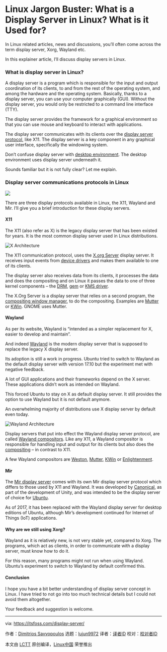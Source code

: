 [#]: collector: (lujun9972)
[#]: translator: ( )
[#]: reviewer: ( )
[#]: publisher: ( )
[#]: url: ( )
[#]: subject: (Linux Jargon Buster: What is a Display Server in Linux? What is it Used for?)
[#]: via: (https://itsfoss.com/display-server/)
[#]: author: (Dimitrios Savvopoulos https://itsfoss.com/author/dimitrios/)

Linux Jargon Buster: What is a Display Server in Linux? What is it Used for?
======

In Linux related articles, news and discussions, you’ll often come across the term display server, Xorg, Wayland etc.

In this explainer article, I’ll discuss display servers in Linux.

### What is display server in Linux?

A display server is a program which is responsible for the input and output coordination of its clients, to and from the rest of the operating system, and among the hardware and the operating system. Basically, thanks to a display server, you can use your computer graphically (GUI). Without the display server, you would only be restricted to a command line interface (TTY).

The display server provides the framework for a graphical environment so that you can use mouse and keyboard to interact with applications.

The display server communicates with its clients over the [display server protocol][1], like X11. The display server is a key component in any graphical user interface, specifically the windowing system.

Don’t confuse display server with [desktop environment][2]. The desktop environment uses display server underneath it.

Sounds familiar but it is not fully clear? Let me explain.

### Display server communications protocols in Linux

![][3]

There are three display protocols available in Linux, the X11, Wayland and Mir. I’ll give you a brief introduction for these display servers.

#### X11

The X11 (also refer as X) is the legacy display server that has been existed for years. It is the most common display server used in Linux distributions.

![X Architecture][4]

The X11 communication protocol, uses the [X.org Server][5] display server. It receives input events from [device drivers][6] and makes them available to one of its clients.

The display server also receives data from its clients, it processes the data and does the compositing and on Linux it passes the data to one of three kernel components – the [DRM][7], [gem][8] or [KMS driver][9].

The X.Org Server is a display server that relies on a second program, the [compositing window manager][10], to do the compositing. Examples are [Mutter][11] or [KWin][12]. GNOME uses Mutter.

#### Wayland

As per its website, Wayland is “intended as a simpler replacement for X, easier to develop and maintain”.

And indeed [Wayland][13] is the modern display server that is supposed to replace the legacy X display server.

Its adoption is still a work in progress. Ubuntu tried to switch to Wayland as the default display server with version 17.10 but the experiment met with negative feedback.

A lot of GUI applications and their frameworks depend on the X server. These applications didn’t work as intended on Wayland.

This forced Ubuntu to stay on X as default display server. It still provides the option to use Wayland but it is not default anymore.

An overwhelming majority of distributions use X display server by default even today.

![Wayland Architecture][14]

Display servers that put into effect the Wayland display server protocol, are called [Wayland compositors][15]. Like any X11, a Wayland compositor is responsible for handling input and output for its clients but also does the [compositing][16] – in contrast to X11.

A few Wayland compositors are [Weston][17], [Mutter][18], [KWin][12] or [Enlightenment][19].

#### Mir

The [Mir display server][20] comes with its own Mir display server protocol which differs to those used by X11 and Wayland. It was developed by [Canonical][21], as part of the development of Unity, and was intended to be the display server of choice for [Ubuntu][22].

As of 2017, it has been replaced with the Wayland display server for desktop editions of Ubuntu, although Mir’s development continued for Internet of Things (IoT) applications.

#### Why are we still using Xorg?

Wayland as it is relatively new, is not very stable yet, compared to Xorg. The programs, which act as clients, in order to communicate with a display server, must know how to do it.

For this reason, many programs might not run when using Wayland. Ubuntu’s experiment to switch to Wayland by default confirmed this.

#### Conclusion

I hope you have a bit better understanding of display server concept in Linux. I have tried to not go into too much technical details but I could not avoid them altogether.

Your feedback and suggestion is welcome.

--------------------------------------------------------------------------------

via: https://itsfoss.com/display-server/

作者：[Dimitrios Savvopoulos][a]
选题：[lujun9972][b]
译者：[译者ID](https://github.com/译者ID)
校对：[校对者ID](https://github.com/校对者ID)

本文由 [LCTT](https://github.com/LCTT/TranslateProject) 原创编译，[Linux中国](https://linux.cn/) 荣誉推出

[a]: https://itsfoss.com/author/dimitrios/
[b]: https://github.com/lujun9972
[1]: https://en.wikipedia.org/wiki/X_Window_System_core_protocol
[2]: https://itsfoss.com/what-is-desktop-environment/
[3]: https://i2.wp.com/itsfoss.com/wp-content/uploads/2020/08/display-server-linux.png?resize=800%2C450&ssl=1
[4]: https://i2.wp.com/itsfoss.com/wp-content/uploads/2020/08/x-architecture-1.png?resize=800%2C507&ssl=1
[5]: https://en.wikipedia.org/wiki/X.Org_Server
[6]: https://en.wikipedia.org/wiki/Device_driver
[7]: https://en.wikipedia.org/wiki/Direct_Rendering_Manager
[8]: https://en.wikipedia.org/wiki/Graphics_Execution_Manager
[9]: https://en.wikipedia.org/wiki/KMS_driver
[10]: https://en.wikipedia.org/wiki/Compositing_window_manager
[11]: https://en.wikipedia.org/wiki/Mutter_(window_manager)
[12]: https://en.wikipedia.org/wiki/KWin
[13]: https://wayland.freedesktop.org/
[14]: https://i2.wp.com/itsfoss.com/wp-content/uploads/2020/08/wayland-architecture-1.png?resize=800%2C500&ssl=1
[15]: https://en.wikipedia.org/wiki/Wayland_compositor
[16]: https://en.wikipedia.org/wiki/Compositing
[17]: https://en.wikipedia.org/wiki/Weston_(software)
[18]: https://en.wikipedia.org/wiki/Mutter_(software)
[19]: https://en.wikipedia.org/wiki/Enlightenment_(software)
[20]: https://mir-server.io/
[21]: https://canonical.com/
[22]: https://itsfoss.com/install-ubuntu/
